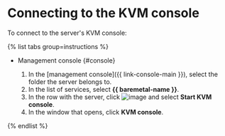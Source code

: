# Connecting to the KVM console

To connect to the server's KVM console:

{% list tabs group=instructions %}

- Management console {#console}

  1. In the [management console]({{ link-console-main }}), select the folder the server belongs to.
  1. In the list of services, select **{{ baremetal-name }}**.
  1. In the row with the server, click ![image](../../../_assets/console-icons/ellipsis.svg) and select **Start KVM console**.
  1. In the window that opens, click **KVM console**.

{% endlist %}
